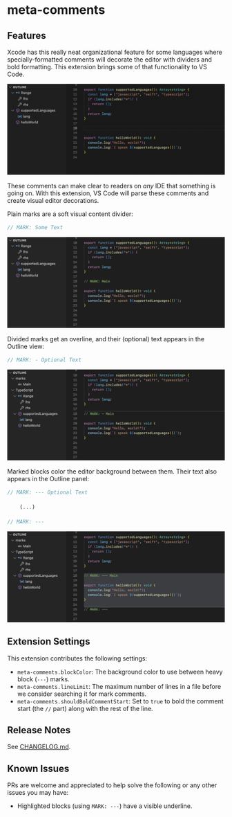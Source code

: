 # meta-comments

## Features

Xcode has this really neat organizational feature for some languages where specially-formatted comments will decorate the editor with dividers and bold formatting. This extension brings some of that functionality to VS Code.

![Marked headings, divided markings, and block markings](/images/demo.gif)

These comments can make clear to readers on _any_ IDE that something is going on. With this extension, VS Code will parse these comments and create visual editor decorations.

Plain marks are a soft visual content divider:

```ts
// MARK: Some Text
```

![Marked Headings](/images/mark-plain.png)

Divided marks get an overline, and their (optional) text appears in the Outline view:

```ts
// MARK: - Optional Text
```

![Divided Marked Headings and entry in the Outline view](/images/mark-divider.png)

Marked blocks color the editor background between them. Their text also appears in the Outline panel:

```ts
// MARK: --- Optional Text

	(...)

// MARK: ---
```

![Marked Block and entry in the Outline view](/images/mark-block.png)

## Extension Settings

This extension contributes the following settings:

* `meta-comments.blockColor`: The background color to use between heavy block (`---`) marks.
* `meta-comments.lineLimit`: The maximum number of lines in a file before we consider searching it for mark comments.
* `meta-comments.shouldBoldCommentStart`: Set to `true` to bold the comment start (the `//` part) along with the rest of the line.

## Release Notes

See [CHANGELOG.md](/CHANGELOG.md).

## Known Issues

PRs are welcome and appreciated to help solve the following or any other issues you may have:

- Highlighted blocks (using `MARK: ---`) have a visible underline.
